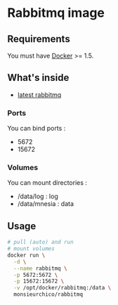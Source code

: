 # Rabbitmq image

## Requirements

You must have [Docker](https://www.docker.com/) >= 1.5.

## What's inside

* [latest rabbitmq](http://www.rabbitmq.com/download.html)

### Ports

You can bind ports :

* 5672
* 15672

### Volumes

You can mount directories :

* /data/log : log
* /data/mnesia : data

## Usage

```bash
# pull (auto) and run
# mount volumes
docker run \
  -d \
  --name rabbitmq \
  -p 5672:5672 \
  -p 15672:15672 \
  -v /opt/docker/rabbitmq:/data \
  monsieurchico/rabbitmq
```
